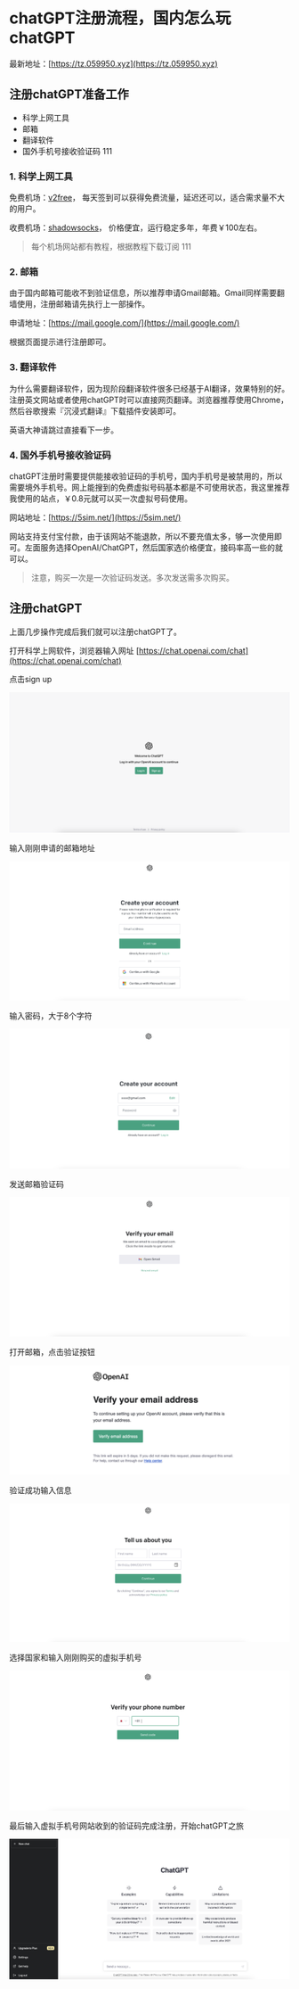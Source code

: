 # chatGPT注册流程，国内怎么玩chatGPT

最新地址：[https://tz.059950.xyz](https://tz.059950.xyz)

## 注册chatGPT准备工作

* 科学上网工具
* 邮箱
* 翻译软件
* 国外手机号接收验证码
111
### 1. 科学上网工具

免费机场：[v2free](https://w1.v2free.top/auth/register?code=UO4o)， 每天签到可以获得免费流量，延迟还可以，适合需求量不大的用户。

收费机场：[shadowsocks](https://portal.shadowsocks.au/aff.php?aff=24693)， 价格便宜，运行稳定多年，年费￥100左右。

> 每个机场网站都有教程，根据教程下载订阅
111
### 2. 邮箱

由于国内邮箱可能收不到验证信息，所以推荐申请Gmail邮箱。Gmail同样需要翻墙使用，注册邮箱请先执行上一部操作。

申请地址：[https://mail.google.com/](https://mail.google.com/)

根据页面提示进行注册即可。

### 3. 翻译软件

为什么需要翻译软件，因为现阶段翻译软件很多已经基于AI翻译，效果特别的好。注册英文网站或者使用chatGPT时可以直接网页翻译。浏览器推荐使用Chrome，然后谷歌搜索『沉浸式翻译』下载插件安装即可。

英语大神请跳过直接看下一步。

### 4. 国外手机号接收验证码

chatGPT注册时需要提供能接收验证码的手机号，国内手机号是被禁用的，所以需要境外手机号。网上能搜到的免费虚拟号码基本都是不可使用状态，我这里推荐我使用的站点，￥0.8元就可以买一次虚拟号码使用。

网站地址：[https://5sim.net/](https://5sim.net/) 

网站支持支付宝付款，由于该网站不能退款，所以不要充值太多，够一次使用即可。左面服务选择OpenAI/ChatGPT，然后国家选价格便宜，接码率高一些的就可以。

> 注意，购买一次是一次验证码发送。多次发送需多次购买。

## 注册chatGPT

上面几步操作完成后我们就可以注册chatGPT了。

打开科学上网软件，浏览器输入网址 [https://chat.openai.com/chat](https://chat.openai.com/chat)

点击sign up

![image](https://raw.githubusercontent.com/winston779/chatGPT/main/img/1.png)

输入刚刚申请的邮箱地址

![image](https://raw.githubusercontent.com/winston779/chatGPT/main/img/2.png)

输入密码，大于8个字符

![image](https://raw.githubusercontent.com/winston779/chatGPT/main/img/3.png)

发送邮箱验证码

![image](https://raw.githubusercontent.com/winston779/chatGPT/main/img/4.png)

打开邮箱，点击验证按钮

![image](https://raw.githubusercontent.com/winston779/chatGPT/main/img/5.png)

验证成功输入信息

![image](https://raw.githubusercontent.com/winston779/chatGPT/main/img/6.png)

选择国家和输入刚刚购买的虚拟手机号

![image](https://raw.githubusercontent.com/winston779/chatGPT/main/img/7.png)

最后输入虚拟手机号网站收到的验证码完成注册，开始chatGPT之旅

![image](https://raw.githubusercontent.com/winston779/chatGPT/main/img/8.png)

